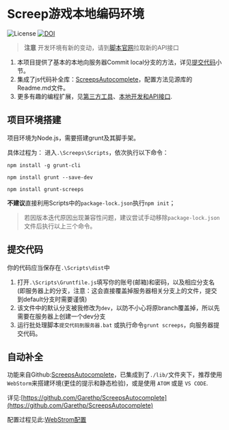 
# Screep游戏本地编码环境

![License](https://img.shields.io/github/license/mashape/apistatus.svg?maxAge=2592000)
<a href="https://zenodo.org/badge/latestdoi/193202175"><img src="https://zenodo.org/badge/193202175.svg" alt="DOI"></a>

> **注意** 开发环境有新的变动，请到[脚本官网](https://whiterobe.github.io/ScreepLocalCodingEnv/)拉取新的API接口

1. 本项目提供了基本的本地向服务器Commit local分支的方法，详见[提交代码](#提交代码)小节。
2. 集成了js代码补全库：[ScreepsAutocomplete](https://github.com/Garethp/ScreepsAutocomplete)，配置方法见源库的Readme.md文件。
3. 更多有趣的编程扩展，见[第三方工具](https://docs.screeps.com/third-party.html)、[本地开发和API接口](https://docs.screeps.com/commit.html).

## 项目环境搭建
项目环境为Node.js，需要搭建grunt及其脚手架。

具体过程为：
进入`.\Screeps\Scripts`，依次执行以下命令：

    npm install -g grunt-cli

    npm install grunt --save-dev

    npm install grunt-screeps

**不建议**直接利用Scripts中的`package-lock.json`执行`npm init`；

> 若因版本迭代原因出现兼容性问题，建议尝试手动移除`package-lock.json`文件后执行以上三个命令。

## 提交代码
你的代码应当保存在`.\Scripts\dist`中
1. 打开`.\Scripts\Gruntfile.js`填写你的账号(邮箱)和密码，以及相应分支名(即服务器上的分支，注意：这会直接覆盖掉服务器相关分支上的文件，提交到default分支时需要谨慎)
2. 该文件中的默认分支被我修改为`dev`，以防不小心将原branch覆盖掉，所以先需要在服务器上创建一个dev分支
3. 运行批处理脚本`提交代码到服务器.bat` 或执行命令`grunt screeps`，向服务器提交代码。


## 自动补全
功能来自Github:[ScreepsAutocomplete](https://github.com/Garethp/ScreepsAutocomplete)，已集成到了`./lib/`文件夹下，推荐使用`WebStorm`来搭建环境(更佳的提示和静态检验)，或是使用 `ATOM` 或是 `VS CODE`.

详见:[https://github.com/Garethp/ScreepsAutocomplete](https://github.com/Garethp/ScreepsAutocomplete)

配置过程见此:[WebStrom配置](https://github.com/Garethp/ScreepsAutocomplete#webstorm-or-other-jetbrains-ides)
